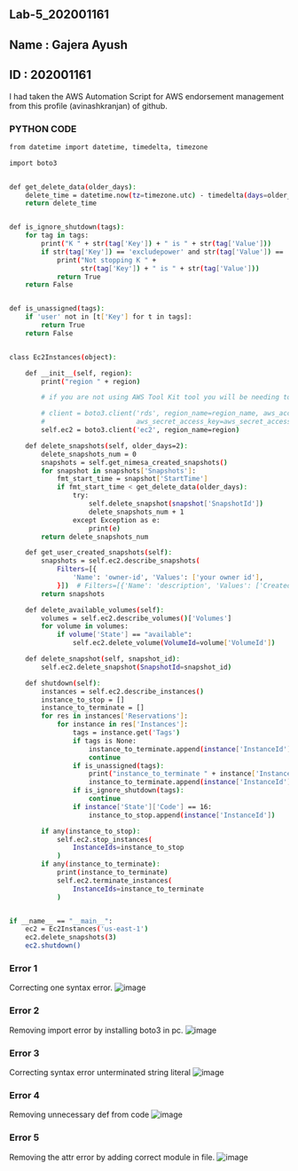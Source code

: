 ## Lab-5_202001161

## Name : Gajera Ayush 
## ID : 202001161


I had taken the AWS Automation Script for AWS endorsement management from this profile (avinashkranjan) of github.

### PYTHON CODE

```sh
from datetime import datetime, timedelta, timezone

import boto3


def get_delete_data(older_days):
    delete_time = datetime.now(tz=timezone.utc) - timedelta(days=older_days)
    return delete_time


def is_ignore_shutdown(tags):
    for tag in tags:
        print("K " + str(tag['Key']) + " is " + str(tag['Value']))
        if str(tag['Key']) == 'excludepower' and str(tag['Value']) == 'true':
            print("Not stopping K " +
                  str(tag['Key']) + " is " + str(tag['Value']))
            return True
    return False


def is_unassigned(tags):
    if 'user' not in [t['Key'] for t in tags]:
        return True
    return False


class Ec2Instances(object):

    def __init__(self, region):
        print("region " + region)

        # if you are not using AWS Tool Kit tool you will be needing to pass your access key and secret key here

        # client = boto3.client('rds', region_name=region_name, aws_access_key_id=aws_access_key_id,
        #                       aws_secret_access_key=aws_secret_access_key)
        self.ec2 = boto3.client('ec2', region_name=region)

    def delete_snapshots(self, older_days=2):
        delete_snapshots_num = 0
        snapshots = self.get_nimesa_created_snapshots()
        for snapshot in snapshots['Snapshots']:
            fmt_start_time = snapshot['StartTime']
            if fmt_start_time < get_delete_data(older_days):
                try:
                    self.delete_snapshot(snapshot['SnapshotId'])
                    delete_snapshots_num + 1
                except Exception as e:
                    print(e)
        return delete_snapshots_num

    def get_user_created_snapshots(self):
        snapshots = self.ec2.describe_snapshots(
            Filters=[{
                'Name': 'owner-id', 'Values': ['your owner id'],
            }])  # Filters=[{'Name': 'description', 'Values': ['Created by Nimesa']}]
        return snapshots

    def delete_available_volumes(self):
        volumes = self.ec2.describe_volumes()['Volumes']
        for volume in volumes:
            if volume['State'] == "available":
                self.ec2.delete_volume(VolumeId=volume['VolumeId'])

    def delete_snapshot(self, snapshot_id):
        self.ec2.delete_snapshot(SnapshotId=snapshot_id)

    def shutdown(self):
        instances = self.ec2.describe_instances()
        instance_to_stop = []
        instance_to_terminate = []
        for res in instances['Reservations']:
            for instance in res['Instances']:
                tags = instance.get('Tags')
                if tags is None:
                    instance_to_terminate.append(instance['InstanceId'])
                    continue
                if is_unassigned(tags):
                    print("instance_to_terminate " + instance['InstanceId'])
                    instance_to_terminate.append(instance['InstanceId'])
                if is_ignore_shutdown(tags):
                    continue
                if instance['State']['Code'] == 16:
                    instance_to_stop.append(instance['InstanceId'])

        if any(instance_to_stop):
            self.ec2.stop_instances(
                InstanceIds=instance_to_stop
            )
        if any(instance_to_terminate):
            print(instance_to_terminate)
            self.ec2.terminate_instances(
                InstanceIds=instance_to_terminate
            )


if __name__ == "__main__":
    ec2 = Ec2Instances('us-east-1')
    ec2.delete_snapshots(3)
    ec2.shutdown()
```

### Error 1

Correcting one syntax error.
![image](https://user-images.githubusercontent.com/124045626/225568098-75951cb3-9d41-4c8c-b54a-3c031d4ef864.png)

### Error 2

Removing import error by installing boto3 in pc.
![image](https://user-images.githubusercontent.com/124045626/225571467-80c1bd80-04af-430b-8a66-4d0f9f6f04e1.png)

### Error 3

Correcting syntax error unterminated string literal
![image](https://user-images.githubusercontent.com/124045626/225575104-308014fb-90cd-4559-8a41-046d475e0ae8.png)

### Error 4

Removing unnecessary def from code
![image](https://user-images.githubusercontent.com/124045626/225577554-28bc1a99-4451-4756-8e18-02ac4ad54b83.png)

### Error 5

Removing the attr error by adding correct module in file.
![image](https://user-images.githubusercontent.com/124045626/225580785-3d57852d-3cb4-4e5b-9d7c-852d933bf779.png)


